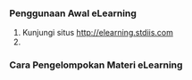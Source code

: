 ### Penggunaan Awal eLearning
1. Kunjungi situs <http://elearning.stdiis.com>
2. 


### Cara Pengelompokan Materi eLearning
